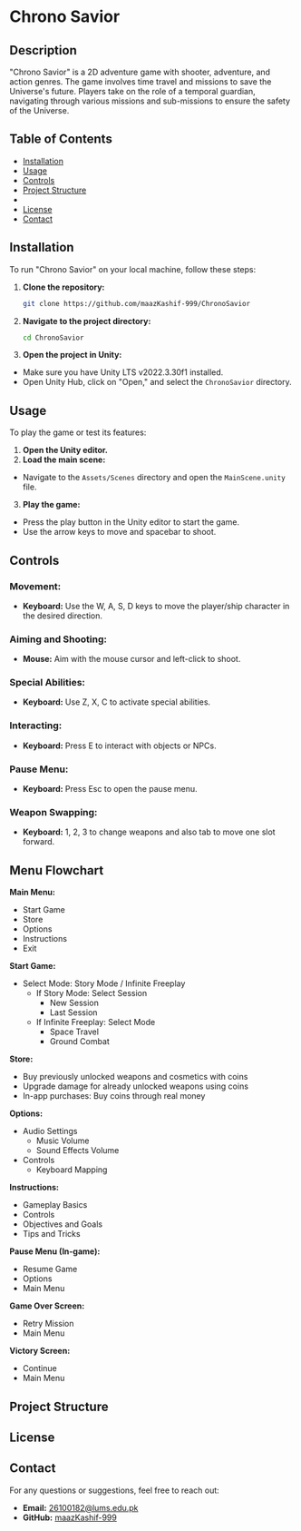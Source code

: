 # Chrono Savior

## Description
"Chrono Savior" is a 2D adventure game with shooter, adventure, and action genres. The game involves time travel and missions to save the Universe's future. Players take on the role of a temporal guardian, navigating through various missions and sub-missions to ensure the safety of the Universe.

## Table of Contents
- [Installation](#installation)
- [Usage](#usage)
- [Controls](#controls)
- [Project Structure](#project-structure)
- 
- [License](#license)
- [Contact](#contact)

## Installation
To run "Chrono Savior" on your local machine, follow these steps:

1. **Clone the repository:**
   ```sh
   git clone https://github.com/maazKashif-999/ChronoSavior

   
2. **Navigate to the project directory:**
   ```sh
   cd ChronoSavior

3. **Open the project in Unity:**
- Make sure you have Unity LTS v2022.3.30f1 installed.
- Open Unity Hub, click on "Open," and select the `ChronoSavior` directory.

## Usage
To play the game or test its features:

1. **Open the Unity editor.**
2. **Load the main scene:**
- Navigate to the `Assets/Scenes` directory and open the `MainScene.unity` file.
3. **Play the game:**
- Press the play button in the Unity editor to start the game.
- Use the arrow keys to move and spacebar to shoot.

## Controls
### Movement:
- **Keyboard:** Use the W, A, S, D keys to move the player/ship character in the desired direction.

### Aiming and Shooting:
- **Mouse:** Aim with the mouse cursor and left-click to shoot.

### Special Abilities:
- **Keyboard:** Use Z, X, C to activate special abilities.

### Interacting:
- **Keyboard:** Press E to interact with objects or NPCs.

### Pause Menu:
- **Keyboard:** Press Esc to open the pause menu.

### Weapon Swapping:
- **Keyboard:** 1, 2, 3 to change weapons and also tab to move one slot forward.

## Menu Flowchart
**Main Menu:**
- Start Game
- Store
- Options
- Instructions
- Exit

**Start Game:**
- Select Mode: Story Mode / Infinite Freeplay
  - If Story Mode: Select Session
    - New Session
    - Last Session
  - If Infinite Freeplay: Select Mode
    - Space Travel
    - Ground Combat

**Store:**
- Buy previously unlocked weapons and cosmetics with coins
- Upgrade damage for already unlocked weapons using coins
- In-app purchases: Buy coins through real money

**Options:**
- Audio Settings
  - Music Volume
  - Sound Effects Volume
- Controls
  - Keyboard Mapping

**Instructions:**
- Gameplay Basics
- Controls
- Objectives and Goals
- Tips and Tricks

**Pause Menu (In-game):**
- Resume Game
- Options
- Main Menu

**Game Over Screen:**
- Retry Mission
- Main Menu

**Victory Screen:**
- Continue
- Main Menu


## Project Structure

## License

## Contact
For any questions or suggestions, feel free to reach out:

- **Email:** 26100182@lums.edu.pk
- **GitHub:** [maazKashif-999](https://github.com/maazKashif-999)

